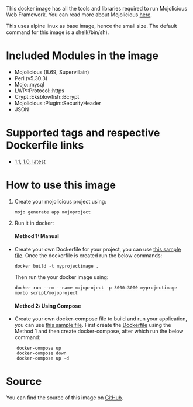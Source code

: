 
This docker image has all the tools and libraries required to run Mojolicious Web Framework. You can read more about Mojolicious [here](https://www.mojolicious.org).

This uses alpine linux as base image, hence the small size. The default command for this image is a shell(/bin/sh).

# Included Modules in the image

* Mojolicious (8.69, Supervillain)
* Perl (v5.30.3)
* Mojo::mysql
* LWP::Protocol::https
* Crypt::Eksblowfish::Bcrypt
* Mojolicious::Plugin::SecurityHeader
* JSON


# Supported tags and respective Dockerfile links

* [1.1, 1.0, latest](https://github.com/curioustechnoid/mojolicious/blob/main/Docker/Dockerfile)


# How to use this image


1. Create your mojolicious project using:

    `mojo generate app mojoproject`

2. Run it in docker:

   #### Method 1: Manual

* Create your own Dockerfile for your project, you can use [this sample file](https://github.com/curioustechnoid/mojolicious/blob/main/Docker/sample/Dockerfile). Once the dockerfile is created run the below commands:

    `docker build -t myprojectimage .`

   Then run the your docker image using:

    `docker run --rm --name mojoproject -p 3000:3000 myprojectimage morbo script/mojoproject`

   #### Method 2: Using Compose

* Create your own docker-compose file to build and run your application, you can use [this sample file](https://github.com/curioustechnoid/mojolicious/blob/main/Docker/sample/docker-compose.yml). First create the [Dockerfile](https://github.com/curioustechnoid/mojolicious/blob/main/Docker/sample/Dockerfile) using the Method 1 and then create docker-compose, after which run the below command:

```
    docker-compose up
    docker-compose down
    docker-compose up -d
```


# Source

You can find the source of this image on [GitHub](https://github.com/curioustechnoid/mojolicious/blob/main/Docker).

